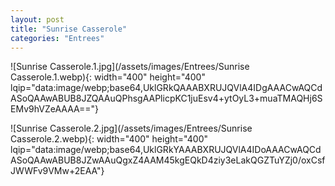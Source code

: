 ```yaml
---
layout: post
title: "Sunrise Casserole"
categories: "Entrees"
---
```

![Sunrise Casserole.1.jpg](/assets/images/Entrees/Sunrise Casserole.1.webp){: width="400" height="400" lqip="data:image/webp;base64,UklGRkQAAABXRUJQVlA4IDgAAACwAQCdASoQAAwABUB8JZQAAuQPhsgAAPlicpKC1juEsv4+ytOyL3+muaTMAQHj6SEMv9hVZeAAAA=="}

![Sunrise Casserole.2.jpg](/assets/images/Entrees/Sunrise Casserole.2.webp){: width="400" height="400" lqip="data:image/webp;base64,UklGRkYAAABXRUJQVlA4IDoAAACwAQCdASoQAAwABUB8JZwAAuQgxZ4AAM45kgEQkD4ziy3eLakQGZTuYZj0/oxCsfJWWFv9VMw+2EAA"}

